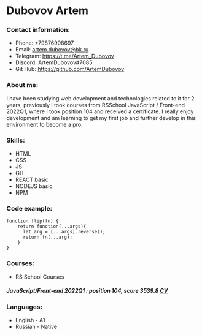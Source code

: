 # Dubovov Artem

### Contact information:
- Phone: +79876908697
- Email: artem.dubovov@bk.ru
- Telegram: https://t.me/Artem_Dubovov
- Discord: ArtemDubovov#7085
- Git Hub: https://github.com/ArtemDubovov

### About me:

I have been studying web development and technologies related to it for 2 years, previously I took courses from RSSchool JavaScript / Front-end 2022Q1, where I took position 104 and received a certificate. I really enjoy development and am learning to get my first job and further develop in this environment to become a pro.

### Skills:

* HTML
* CSS
* JS
* GIT
* REACT basic
* NODEJS basic
* NPM

### Code example:

```
function flip(fn) {
    return function(...args){
      let arg = [...args].reverse();
      return fn(...arg);
    }
}
```

### Courses:

- RS School Courses
##### JavaScript/Front-end 2022Q1 : position 104, score 3539.8 [CV](https://app.rs.school/cv/39516d50-4624-4e41-87ed-462e981a95c5)

### Languages:

- English - A1
- Russian - Native